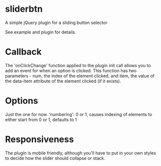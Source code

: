 # sliderbtn
A simple jQuery plugin for a sliding button selector

See example and plugin for details.

# Callback

The 'onClickChange' function applied to the plugin init call allows you to add an event for when an option is clicked. This function has two parameters - num, the index of the element clicked, and item, the value of the data-item attribute of the element clicked (if it exists).

# Options

Just the one for now. 'numbering': 0 or 1, causes indexing of elements to either start from 0 or 1, defaults to 1

# Responsiveness

The plugin is mobile friendly, although you'll have to put in your own styles to decide how the slider should collapse or stack.
